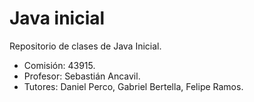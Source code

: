# Java inicial
Repositorio de clases de Java Inicial.
* Comisión: 43915.
* Profesor: Sebastián Ancavil.
* Tutores: Daniel Perco, Gabriel Bertella, Felipe Ramos.
